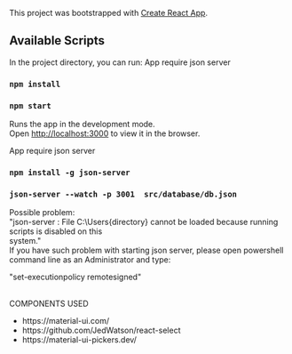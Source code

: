 This project was bootstrapped with [Create React App](https://github.com/facebook/create-react-app).

## Available Scripts

In the project directory, you can run:
App require json server

### `npm install`
### `npm start`

Runs the app in the development mode.<br />
Open [http://localhost:3000](http://localhost:3000) to view it in the browser.

App require json server

### `npm install -g json-server`
### `json-server --watch -p 3001  src/database/db.json`

Possible problem: <br>
"json-server : File C:\Users\{directory} cannot be loaded because running scripts is disabled on this  
system."<br>
If you have such problem with starting json server,
please open powershell command line as an Administrator and type:

"set-executionpolicy remotesigned"

<br>
COMPONENTS USED
<ul>
  <li>
https://material-ui.com/
  </li>
  <li>
https://github.com/JedWatson/react-select
  </li>
  <li>
https://material-ui-pickers.dev/
  </li>
  
</ul>
